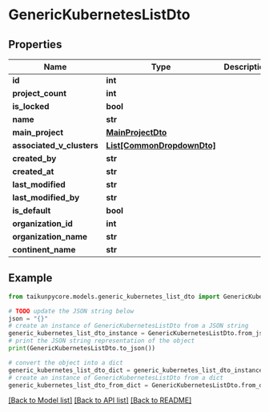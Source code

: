 # GenericKubernetesListDto


## Properties

Name | Type | Description | Notes
------------ | ------------- | ------------- | -------------
**id** | **int** |  | 
**project_count** | **int** |  | 
**is_locked** | **bool** |  | 
**name** | **str** |  | 
**main_project** | [**MainProjectDto**](MainProjectDto.md) |  | 
**associated_v_clusters** | [**List[CommonDropdownDto]**](CommonDropdownDto.md) |  | 
**created_by** | **str** |  | 
**created_at** | **str** |  | 
**last_modified** | **str** |  | 
**last_modified_by** | **str** |  | 
**is_default** | **bool** |  | 
**organization_id** | **int** |  | 
**organization_name** | **str** |  | 
**continent_name** | **str** |  | 

## Example

```python
from taikunpycore.models.generic_kubernetes_list_dto import GenericKubernetesListDto

# TODO update the JSON string below
json = "{}"
# create an instance of GenericKubernetesListDto from a JSON string
generic_kubernetes_list_dto_instance = GenericKubernetesListDto.from_json(json)
# print the JSON string representation of the object
print(GenericKubernetesListDto.to_json())

# convert the object into a dict
generic_kubernetes_list_dto_dict = generic_kubernetes_list_dto_instance.to_dict()
# create an instance of GenericKubernetesListDto from a dict
generic_kubernetes_list_dto_from_dict = GenericKubernetesListDto.from_dict(generic_kubernetes_list_dto_dict)
```
[[Back to Model list]](../README.md#documentation-for-models) [[Back to API list]](../README.md#documentation-for-api-endpoints) [[Back to README]](../README.md)


